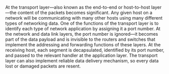 At the transport layer—also known as the end-to-end or host-to-host layer—the content of the packets becomes significant. Any given host on a network will be communicating with many other
hosts using many different types of networking data. One of the functions of the transport layer is to identify each type of network application by assigning it a port number.
At the network and data link layers, the port number is ignored—it becomes part of the
data payload and is invisible to the routers and switches that implement the addressing
and forwarding functions of these layers. At the receiving host, each segment is
decapsulated, identified by its port number, and passed to the relevant handler at the
application layer.
The transport layer can also implement reliable data delivery mechanism, so every data lost or damaged packets are resent.
